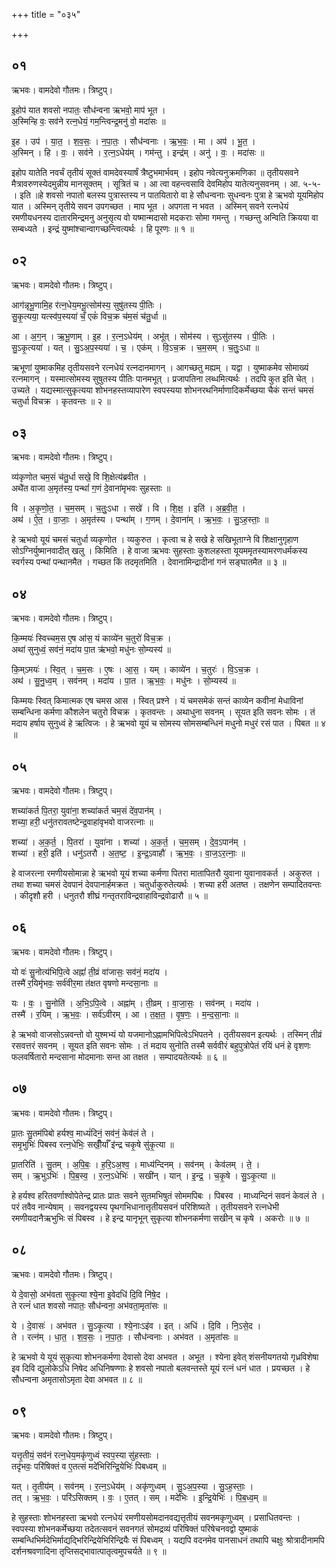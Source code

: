 +++
title = "०३५"

+++


## ०१
ऋभवः। वामदेवो गौतमः। त्रिष्टुप्।

इ॒होप॑ यात शवसो नपातः॒ सौध॑न्वना ऋभवो॒ माप॑ भूत ।  
अ॒स्मिन्हि वः॒ सव॑ने रत्न॒धेयं॒ गम॒न्त्विन्द्र॒मनु॑ वो॒ मदा॑सः ॥

इ॒ह । उप॑ । या॒त॒ । श॒व॒सः॒ । न॒पा॒तः॒ । सौध॑न्वनाः । ऋ॒भ॒वः॒ । मा । अप॑ । भू॒त॒ ।  
अ॒स्मिन् । हि । वः॒ । सव॑ने । र॒त्न॒ऽधेय॑म् । गम॑न्तु । इन्द्र॑म् । अनु॑ । वः॒ । मदा॑सः ॥

इहोप यातेति नवर्चं तृतीयं सूक्तं वामदेवस्यार्षं त्रैष्टुभमार्भवम् । इहोप नवेत्यनुक्रमणिका ॥ तृतीयसवने मैत्रावरुणस्येदमुन्नीय मानसूक्तम् । सूत्रितं च । आ त्वा वहन्त्वसावि देवमिहोप यातेत्यनुसवनम् । आ. ५-५- । इति ॥हे शवसो नपातो बलस्य पुत्रास्तस्य न पातयितारो वा हे सौधन्वनाः सुधन्वनः पुत्रा हे ऋभवो यूयमिहोप यात । अस्मिन् तृतीये सवन उपगच्छत । माप भूत । अपगता न भवत । अस्मिन् सवने रत्नधेयं रमणीयधनस्य दातारमिन्द्रमनु अनुसृत्य वो यष्मान्मदासो मदकराः सोमा गमन्तु । गच्छन्तु अन्विति क्रियया वा सम्बध्यते । इन्द्रं युष्मांश्चान्वागच्छन्त्वित्यर्थः । हि पूरणः ॥ १ ॥

## ०२
ऋभवः। वामदेवो गौतमः। त्रिष्टुप्।

आग॑न्नृभू॒णामि॒ह र॑त्न॒धेय॒मभू॒त्सोम॑स्य॒ सुषु॑तस्य पी॒तिः ।  
सु॒कृ॒त्यया॒ यत्स्व॑प॒स्यया॑ चँ॒ एकं॑ विच॒क्र च॑म॒सं च॑तु॒र्धा ॥

आ । अ॒ग॒न् । ऋ॒भू॒णाम् । इ॒ह । र॒त्न॒ऽधेय॑म् । अभू॑त् । सोम॑स्य । सुऽसु॑तस्य । पी॒तिः ।  
सु॒ऽकृ॒त्यया॑ । यत् । सु॒ऽअ॒प॒स्यया॑ । च॒ । एक॑म् । वि॒ऽच॒क्र । च॒म॒सम् । च॒तुः॒ऽधा ॥

ऋभूणां युष्माकमिह तृतीयसवने रत्नधेयं रत्नदानमागन् । आगच्छतु मह्यम् । यद्वा । युष्माकमेव सोमाख्यं रत्नमागन् । यस्मात्सोमस्य सुषुतस्य पीतिः पानमभूत् । प्रजापतिना लब्धमित्यर्थः । तदपि कुत इति चेत् । उच्यते । यद्यस्मात्सुकृत्यया शोभनहस्तव्यापारेण स्वपस्यया शोभनरथनिर्माणादिकर्मेच्छया चैकं सन्तं चमसं चतुर्धा विचक्र । कृतवन्तः ॥ २ ॥

## ०३
ऋभवः। वामदेवो गौतमः। त्रिष्टुप्।

व्य॑कृणोत चम॒सं च॑तु॒र्धा सखे॒ वि शि॒क्षेत्य॑ब्रवीत ।  
अथै॑त वाजा अ॒मृत॑स्य॒ पन्थां॑ ग॒णं दे॒वाना॑मृभवः सुहस्ताः ॥

वि । अ॒कृ॒णो॒त॒ । च॒म॒सम् । च॒तुः॒ऽधा । सखे॑ । वि । शि॒क्ष॒ । इति॑ । अ॒ब्र॒वी॒त॒ ।  
अथ॑ । ऐ॒त॒ । वा॒जाः॒ । अ॒मृत॑स्य । पन्था॑म् । ग॒णम् । दे॒वाना॑म् । ऋ॒भ॒वः॒ । सु॒ऽह॒स्ताः॒ ॥

हे ऋभवो यूयं चमसं चतुर्धा व्यकृणोत । व्यकुरुत । कृत्वा च हे सखे हे सखिभूताग्ने वि शिक्षानुगृहाण सोऽग्निर्युष्मानवादीत् खलु । किमिति । हे वाजा ऋभवः सुहस्ताः कुशलहस्ता यूयममृतस्यामरणधर्मकस्य स्वर्गस्य पन्थां पन्थानमैत । गच्छत किं तदमृतमिति । देवानामिन्द्रादीनां गनं सङ्घातमैत ॥ ३ ॥

## ०४
ऋभवः। वामदेवो गौतमः। त्रिष्टुप्।

कि॒म्मयः॑ स्विच्चम॒स ए॒ष आ॑स॒ यं काव्ये॑न च॒तुरो॑ विच॒क्र ।  
अथा॑ सुनुध्वं॒ सव॑नं॒ मदा॑य पा॒त ऋ॑भवो॒ मधु॑नः सो॒म्यस्य॑ ॥

कि॒म्ऽमयः॑ । स्वि॒त् । च॒म॒सः । ए॒षः । आ॒स॒ । यम् । काव्ये॑न । च॒तुरः॑ । वि॒ऽच॒क्र ।  
अथ॑ । सु॒नु॒ध्व॒म् । सव॑नम् । मदा॑य । पा॒त । ऋ॒भ॒वः॒ । मधु॑नः । सो॒म्यस्य॑ ॥

किम्मयः स्वित् किमात्मक एष चमस आस । स्वित् प्रश्ने । यं चमसमेकं सन्तं काव्येन कवीनां मेधाविनां सम्बन्धिना कर्मणा कौशलेन चतुरो विचक्र । कृतवन्तः । अथाधुना सवनम् । सूयत इति सवनः सोमः । तं मदाय हर्षाय सुनुध्वं हे ऋत्विजः । हे ऋभवो यूयं च सोमस्य सोमसम्बन्धिनं मधुनो मधुरं रसं पात । पिबत ॥ ४ ॥

## ०५
ऋभवः। वामदेवो गौतमः। त्रिष्टुप्।

शच्या॑कर्त पि॒तरा॒ युवा॑ना॒ शच्या॑कर्त चम॒सं दे॑व॒पान॑म् ।  
शच्या॒ हरी॒ धनु॑तरावतष्टेन्द्र॒वाहा॑वृभवो वाजरत्नाः ॥

शच्या॑ । अ॒क॒र्त॒ । पि॒तरा॑ । युवा॑ना । शच्या॑ । अ॒क॒र्त॒ । च॒म॒सम् । दे॒व॒ऽपान॑म् ।  
शच्या॑ । हरी॒ इति॑ । धनु॑ऽतरौ । अ॒त॒ष्ट॒ । इ॒न्द्र॒ऽवाहौ॑ । ऋ॒भ॒वः॒ । वा॒ज॒ऽर॒त्नाः॒ ॥

हे वाजरत्ना रमणीयसोमान्ना हे ऋभवो यूयं शच्या कर्मणा पितरा मातापितरौ युवाना युवानावकर्त । अकुरुत । तथा शच्या चमसं देवपानं देवपानार्हमक्रत । चतुर्धाकुरुतेत्यर्थः । शच्या हरी अतष्त । तक्षणेन सम्पादितवन्तः । कीदृशौ हरी । धनुतरौ शीघ्रं गन्तृतराविन्द्रवाहाविन्द्रवोढारौ ॥ ५ ॥

## ०६
ऋभवः। वामदेवो गौतमः। त्रिष्टुप्।

यो वः॑ सु॒नोत्य॑भिपि॒त्वे अह्नां॑ ती॒व्रं वा॑जासः॒ सव॑नं॒ मदा॑य ।  
तस्मै॑ र॒यिमृ॑भवः॒ सर्व॑वीर॒मा त॑क्षत वृषणो मन्दसा॒नाः ॥

यः । वः॒ । सु॒नोति॑ । अ॒भि॒ऽपि॒त्वे । अह्ना॑म् । ती॒व्रम् । वा॒जा॒सः॒ । सव॑नम् । मदा॑य ।  
तस्मै॑ । र॒यिम् । ऋ॒भ॒वः॒ । सर्व॑ऽवीरम् । आ । त॒क्ष॒त॒ । वृ॒ष॒णः॒ । म॒न्द॒सा॒नाः ॥

हे ऋभवो वाजसोऽन्नवन्तो वो युश्मभ्यं यो यजमानोऽह्नामभिपित्वेऽभिपतने । तृतीयसवन इत्यर्थः । तस्मिन् तीव्रं रसवत्तरं सवनम् । सूयत इति सवनः सोमः । तं मदाय सुनोति तस्मै सर्ववीरं बहुपुत्रोपेतं रयिं धनं हे वृशणः फलवर्षितारो मन्दसाना मोदमानाः सन्त आ तक्षत । सम्पादयतेत्यर्थः ॥ ६ ॥

## ०७
ऋभवः। वामदेवो गौतमः। त्रिष्टुप्।

प्रा॒तः सु॒तम॑पिबो हर्यश्व॒ माध्यं॑दिनं॒ सव॑नं॒ केव॑लं ते ।  
समृ॒भुभिः॑ पिबस्व रत्न॒धेभिः॒ सखीँ॒र्याँ इ॑न्द्र चकृ॒षे सु॑कृ॒त्या ॥

प्रा॒तरिति॑ । सु॒तम् । अ॒पि॒बः॒ । ह॒रि॒ऽअ॒श्व॒ । माध्य॑न्दिनम् । सव॑नम् । केव॑लम् । ते॒ ।  
सम् । ऋ॒भुऽभिः॑ । पि॒ब॒स्व॒ । र॒त्न॒ऽधेभिः॑ । सखी॑न् । यान् । इ॒न्द्र॒ । च॒कृ॒षे । सु॒ऽकृ॒त्या ॥

हे हर्यश्व हरितवर्णाश्वोपेतेन्द्र प्रातः प्रातः सवने सुतमभिषुतं सोममपिबः । पिबस्व । माध्यन्दिनं सवनं केवलं ते । परं तवैव नान्येषाम् । सवनद्वयस्य पृथगभिधानात्तृतीयसवनं परिशिष्यते । तृतीयसवने रत्नधेभी रमणीयदानैऋभुभिः सं पिबस्व । हे इन्द्र यानृभून् सुकृत्या शोभनकर्मणा सखीन् च कृषे । अकरोः ॥ ७ ॥

## ०८
ऋभवः। वामदेवो गौतमः। त्रिष्टुप्।

ये दे॒वासो॒ अभ॑वता सुकृ॒त्या श्ये॒ना इ॒वेदधि॑ दि॒वि नि॑षे॒द ।  
ते रत्नं॑ धात शवसो नपातः॒ सौध॑न्वना॒ अभ॑वता॒मृता॑सः ॥

ये । दे॒वासः॑ । अभ॑वत । सु॒ऽकृ॒त्या । श्ये॒नाःऽइ॑व । इत् । अधि॑ । दि॒वि । नि॒ऽसे॒द ।  
ते । रत्न॑म् । धा॒त॒ । श॒व॒सः॒ । न॒पा॒तः॒ । सौध॑न्वनाः । अभ॑वत । अ॒मृता॑सः ॥

हे ऋभवो ये यूयं सुकृत्या शोभनकर्मणा देवासो देवा अभवत । अभूत । श्येना इवेत् शंसनीयगतयो गृध्रविशेषा इव दिवि द्युलोकेऽधि निषेद अधिनिषण्णाः हे शवसो नपातो बलवन्तस्ते यूयं रत्नं धनं धात । प्रयच्छत । हे सौधन्वना अमृतासोऽमृता देवा अभवत ॥ ८ ॥

## ०९
ऋभवः। वामदेवो गौतमः। त्रिष्टुप्।

यत्तृ॒तीयं॒ सव॑नं रत्न॒धेय॒मकृ॑णुध्वं स्वप॒स्या सु॑हस्ताः ।  
तदृ॑भवः॒ परि॑षिक्तं व ए॒तत्सं मदे॑भिरिन्द्रि॒येभिः॑ पिबध्वम् ॥

यत् । तृ॒तीय॑म् । सव॑नम् । र॒त्न॒ऽधेय॑म् । अकृ॑णुध्वम् । सु॒ऽअ॒प॒स्या । सु॒ऽह॒स्ताः॒ ।  
तत् । ऋ॒भ॒वः॒ । परि॑ऽसिक्तम् । वः॒ । ए॒तत् । सम् । मदे॑भिः । इ॒न्द्रि॒येभिः॑ । पि॒ब॒ध्व॒म् ॥

हे सुहस्ताः शोभनहस्ता ऋभवो रत्नधेयं रमणीयसोमदानवद्यत्तृतीयं सवनमकृणुध्वम् । प्रसाधितवन्तः । स्वपस्या शोभनकर्मेच्छया तदेतत्सवनं सवनगतं सोमद्रव्यं परिषिक्तं परिषेचनवद्वो युष्माकं सम्बन्धिभिर्मदेभिर्माद्यद्भिरिन्द्रियेभिरिन्द्रियैः सं पिबध्वम् । यद्यपि वदनमेव पानसाधनं तथापि चक्षुः श्रोत्रादीनामपि दर्शनश्रवणादिना तृप्तिसद्भावात्पातृत्वमुपचर्यते ॥ ९ ॥